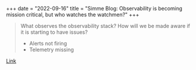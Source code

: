 +++
date = "2022-09-16"
title = "Simme Blog: Observability is becoming mission critical, but who watches the watchmen?"
+++

> What observes the observability stack? How will we be made aware if it is starting to have issues?
>
> * Alerts not firing
> * Telemetry missing

[Link](https://simme.dev/posts/who-watches-the-watchmen/)
